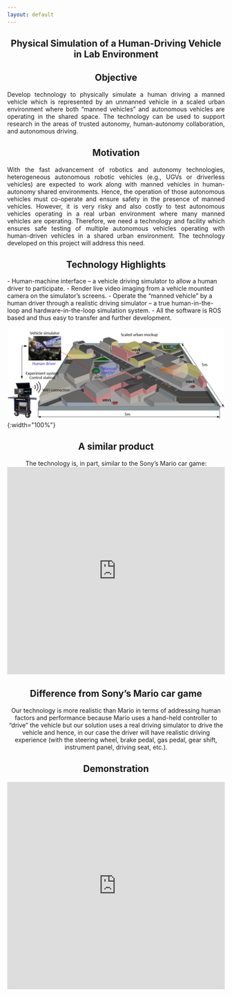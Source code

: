 ```yaml
---
layout: default
---
```

<h2 align="center"><b>Physical Simulation of a Human-Driving Vehicle in Lab Environment</b></h2>

<h2 align="center">Objective</h2>
<p align="justify">
Develop technology to physically simulate a human driving a manned vehicle which is represented by an unmanned vehicle in a scaled urban environment where both “manned vehicles” and autonomous vehicles are operating in the shared space. The technology can be used to support research in the areas of trusted autonomy, human-autonomy collaboration, and autonomous driving.
</p>

<h2 align="center">Motivation</h2>
<p align="justify">
With the fast advancement of robotics and autonomy technologies, heterogeneous autonomous robotic vehicles (e.g., UGVs or driverless vehicles) are expected to work along with manned vehicles in human-autonomy shared environments. Hence, the operation of those autonomous vehicles must co-operate and ensure safety in the presence of manned vehicles. However, it is very risky and also costly to test autonomous vehicles operating in a real urban environment where many manned vehicles are operating. Therefore, we need a technology and facility which ensures safe testing of multiple autonomous vehicles operating with human-driven vehicles in a shared urban environment. The technology developed on this project will address this need.
</p>

<h2 align="center">Technology Highlights</h2>
- Human-machine interface – a vehicle driving simulator to allow a human driver to participate.
- Render live video imaging from a vehicle mounted camera on the simulator’s screens.
- Operate the “manned vehicle” by a human driver through a realistic driving simulator – a true human-in-the-loop and hardware-in-the-loop simulation system.
- All the software is ROS based and thus easy to transfer and further development.

![](/images/projects/human-driver-simulation/vehicle-simulator-environment.jpg "Simulation Environment in Lab"){:width="100%"}

<h2 align="center">A similar product</h2>
<p align="center">
The technology is, in part, similar to the Sony’s Mario car game:
<iframe width="100%" height="480" src="https://www.youtube.com/embed/X6o6T40w6As" frameborder="0" allow="accelerometer; autoplay; encrypted-media; gyroscope; picture-in-picture" allowfullscreen></iframe>
</p>

<h2 align="center">Difference from Sony’s Mario car game</h2>
<p align="center">
Our technology is more realistic than Mario in terms of addressing human factors and performance because Mario uses a hand-held controller to “drive” the vehicle but our solution uses a real driving simulator to drive the vehicle and hence, in our case the driver will have realistic driving experience (with the steering wheel, brake pedal, gas pedal, gear shift, instrument panel, driving seat, etc.).
</p>

<h2 align="center">Demonstration</h2>
<p align="center">
<iframe width="100%" height="480" src="https://www.youtube.com/embed/QmH7Gfs90h0" title="YouTube video player" frameborder="0" allow="accelerometer; autoplay; clipboard-write; encrypted-media; gyroscope; picture-in-picture" allowfullscreen></iframe>
</p>

